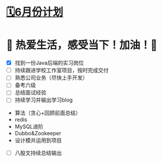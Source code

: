 # [🗓️6月份计划](https://github.com/HealUP/MyBlog/issues/35)

👣
热爱生活，感受当下！加油！🌝
===
- [x] 找到一份Java后端的实习岗位
- [ ] 持续跟进学校工作室项目，按时完成交付
- [ ] 熟悉公司业务（尽快上手开发）
- [ ] 备考六级
- [ ] 总结面试经验
- [ ] 持续学习并输出学习blog
- 算法（贪心+回顾前面总结）
- redis
- MySQL进阶
- Dubbo&Zookeeper
- 设计模并运用到项目
- [ ] 八股文持续总结输出

